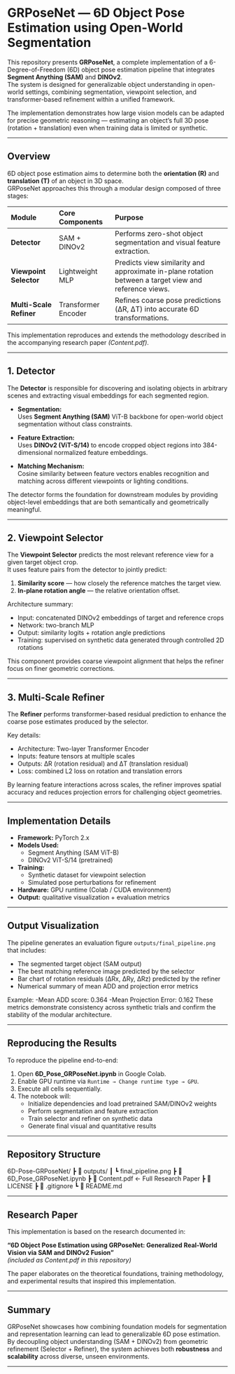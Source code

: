 # GRPoseNet — 6D Object Pose Estimation using Open-World Segmentation

This repository presents **GRPoseNet**, a complete implementation of a 6-Degree-of-Freedom (6D) object pose estimation pipeline that integrates **Segment Anything (SAM)** and **DINOv2**.  
The system is designed for generalizable object understanding in open-world settings, combining segmentation, viewpoint selection, and transformer-based refinement within a unified framework.

The implementation demonstrates how large vision models can be adapted for precise geometric reasoning — estimating an object’s full 3D pose (rotation + translation) even when training data is limited or synthetic.

---

## Overview

6D object pose estimation aims to determine both the **orientation (R)** and **translation (T)** of an object in 3D space.  
GRPoseNet approaches this through a modular design composed of three stages:

| Module | Core Components | Purpose |
|:--|:--|:--|
| **Detector** | SAM + DINOv2 | Performs zero-shot object segmentation and visual feature extraction. |
| **Viewpoint Selector** | Lightweight MLP | Predicts view similarity and approximate in-plane rotation between a target view and reference views. |
| **Multi-Scale Refiner** | Transformer Encoder | Refines coarse pose predictions (ΔR, ΔT) into accurate 6D transformations. |

This implementation reproduces and extends the methodology described in the accompanying research paper *(Content.pdf)*.

---

## 1. Detector

The **Detector** is responsible for discovering and isolating objects in arbitrary scenes and extracting visual embeddings for each segmented region.

- **Segmentation:**  
  Uses **Segment Anything (SAM)** ViT-B backbone for open-world object segmentation without class constraints.

- **Feature Extraction:**  
  Uses **DINOv2 (ViT-S/14)** to encode cropped object regions into 384-dimensional normalized feature embeddings.

- **Matching Mechanism:**  
  Cosine similarity between feature vectors enables recognition and matching across different viewpoints or lighting conditions.

The detector forms the foundation for downstream modules by providing object-level embeddings that are both semantically and geometrically meaningful.

---

## 2. Viewpoint Selector

The **Viewpoint Selector** predicts the most relevant reference view for a given target object crop.  
It uses feature pairs from the detector to jointly predict:

1. **Similarity score** — how closely the reference matches the target view.  
2. **In-plane rotation angle** — the relative orientation offset.

Architecture summary:
- Input: concatenated DINOv2 embeddings of target and reference crops  
- Network: two-branch MLP  
- Output: similarity logits + rotation angle predictions  
- Training: supervised on synthetic data generated through controlled 2D rotations

This component provides coarse viewpoint alignment that helps the refiner focus on finer geometric corrections.

---

## 3. Multi-Scale Refiner

The **Refiner** performs transformer-based residual prediction to enhance the coarse pose estimates produced by the selector.

Key details:
- Architecture: Two-layer Transformer Encoder  
- Inputs: feature tensors at multiple scales  
- Outputs: ΔR (rotation residual) and ΔT (translation residual)  
- Loss: combined L2 loss on rotation and translation errors

By learning feature interactions across scales, the refiner improves spatial accuracy and reduces projection errors for challenging object geometries.

---

## Implementation Details

- **Framework:** PyTorch 2.x  
- **Models Used:**  
  - Segment Anything (SAM ViT-B)  
  - DINOv2 ViT-S/14 (pretrained)  
- **Training:**  
  - Synthetic dataset for viewpoint selection  
  - Simulated pose perturbations for refinement  
- **Hardware:** GPU runtime (Colab / CUDA environment)  
- **Output:** qualitative visualization + evaluation metrics

---

## Output Visualization

The pipeline generates an evaluation figure `outputs/final_pipeline.png` that includes:
- The segmented target object (SAM output)  
- The best matching reference image predicted by the selector  
- Bar chart of rotation residuals (ΔRx, ΔRy, ΔRz) predicted by the refiner  
- Numerical summary of mean ADD and projection error metrics  

Example:
-Mean ADD score: 0.364
-Mean Projection Error: 0.162
These metrics demonstrate consistency across synthetic trials and confirm the stability of the modular architecture.

---

## Reproducing the Results

To reproduce the pipeline end-to-end:

1. Open **6D_Pose_GRPoseNet.ipynb** in Google Colab.  
2. Enable GPU runtime via `Runtime → Change runtime type → GPU`.  
3. Execute all cells sequentially.  
4. The notebook will:
   - Initialize dependencies and load pretrained SAM/DINOv2 weights  
   - Perform segmentation and feature extraction  
   - Train selector and refiner on synthetic data  
   - Generate final visual and quantitative results  

---

## Repository Structure
6D-Pose-GRPoseNet/
┣ 📂 outputs/
┃ ┗ final_pipeline.png
┣ 📄 6D_Pose_GRPoseNet.ipynb
┣ 📄 Content.pdf ← Full Research Paper
┣ 📄 LICENSE
┣ 📄 .gitignore
┗ 📄 README.md

---

## Research Paper

This implementation is based on the research documented in:

**“6D Object Pose Estimation using GRPoseNet: Generalized Real-World Vision via SAM and DINOv2 Fusion”**  
*(included as Content.pdf in this repository)*

The paper elaborates on the theoretical foundations, training methodology, and experimental results that inspired this implementation.

---

## Summary

GRPoseNet showcases how combining foundation models for segmentation and representation learning can lead to generalizable 6D pose estimation.  
By decoupling object understanding (SAM + DINOv2) from geometric refinement (Selector + Refiner), the system achieves both **robustness** and **scalability** across diverse, unseen environments.

---





